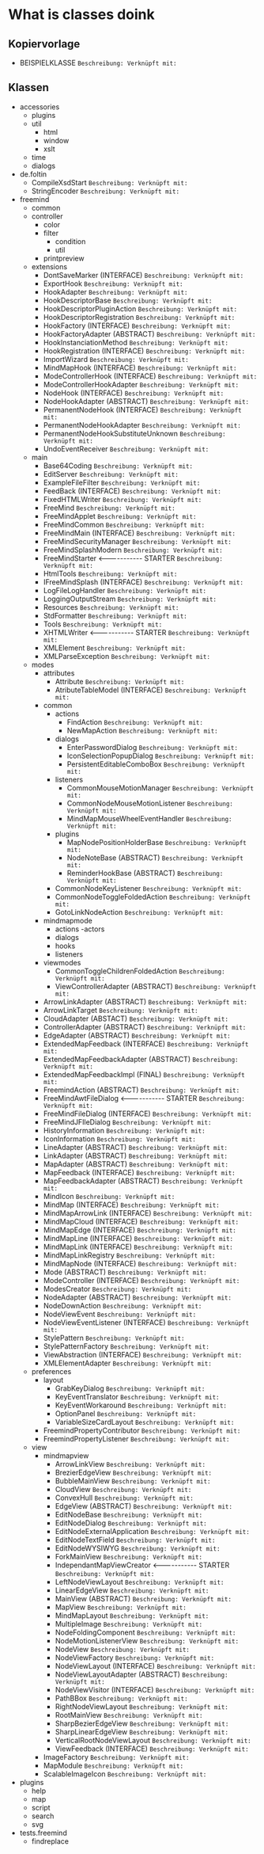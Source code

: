 # What is classes doink
## Kopiervorlage 
- BEISPIELKLASSE
            ```
            Beschreibung:
            Verknüpft mit:
            ```

## Klassen
- accessories
    - plugins
    - util
        - html
        - window
        - xslt    
    - time
    - dialogs
- de.foltin
    - CompileXsdStart
                ```
                Beschreibung:
                Verknüpft mit:
                ```
    - StringEncoder
                ```
                Beschreibung:
                Verknüpft mit:
                ```
- freemind
    - common
    - controller
        - color
        - filter
            - condition
            - util
        - printpreview
    - extensions
        - DontSaveMarker (INTERFACE)
                    ```
                    Beschreibung:
                    Verknüpft mit:
                    ```
        - ExportHook
                    ```
                    Beschreibung:
                    Verknüpft mit:
                    ```
        - HookAdapter
                    ```
                    Beschreibung:
                    Verknüpft mit:
                    ```
        - HookDescriptorBase
                    ```
                    Beschreibung:
                    Verknüpft mit:
                    ```
        - HookDescriptorPluginAction
                    ```
                    Beschreibung:
                    Verknüpft mit:
                    ```
        - HookDescriptorRegistration
                    ```
                    Beschreibung:
                    Verknüpft mit:
                    ```
        - HookFactory (INTERFACE)
                    ```
                    Beschreibung:
                    Verknüpft mit:
                    ```
        - HookFactoryAdapter (ABSTRACT)
                    ```
                    Beschreibung:
                    Verknüpft mit:
                    ```
        - HookInstanciationMethod
                    ```
                    Beschreibung:
                    Verknüpft mit:
                    ```
        - HookRegistration (INTERFACE)
                    ```
                    Beschreibung:
                    Verknüpft mit:
                    ```
        - ImportWizard
                    ```
                    Beschreibung:
                    Verknüpft mit:
                    ```
        - MindMapHook (INTERFACE)
                    ```
                    Beschreibung:
                    Verknüpft mit:
                    ```
        - ModeControllerHook (INTERFACE)
                    ```
                    Beschreibung:
                    Verknüpft mit:
                    ```
        - ModeControllerHookAdapter
                    ```
                    Beschreibung:
                    Verknüpft mit:
                    ```
        - NodeHook (INTERFACE)
                    ```
                    Beschreibung:
                    Verknüpft mit:
                    ```
        - NodeHookAdapter (ABSTRACT)
                    ```
                    Beschreibung:
                    Verknüpft mit:
                    ```
        - PermanentNodeHook (INTERFACE)
                    ```
                    Beschreibung:
                    Verknüpft mit:
                    ```
        - PermanentNodeHookAdapter
                    ```
                    Beschreibung:
                    Verknüpft mit:
                    ```
        - PermanentNodeHookSubstituteUnknown
                    ```
                    Beschreibung:
                    Verknüpft mit:
                    ```
        - UndoEventReceiver
                    ```
                    Beschreibung:
                    Verknüpft mit:
                    ```
    - main
        - Base64Coding
                    ```
                    Beschreibung:
                    Verknüpft mit:
                    ```  
        - EditServer
                    ```
                    Beschreibung:
                    Verknüpft mit:
                    ```  
        - ExampleFileFilter
                    ```
                    Beschreibung:
                    Verknüpft mit:
                    ```  
        - FeedBack (INTERFACE)
                    ```
                    Beschreibung:
                    Verknüpft mit:
                    ```  
        - FixedHTMLWriter
                    ```
                    Beschreibung:
                    Verknüpft mit:
                    ```  
        - FreeMind
                    ```
                    Beschreibung:
                    Verknüpft mit:
                    ```  
        - FreeMindApplet
                    ```
                    Beschreibung:
                    Verknüpft mit:
                    ```  
        - FreeMindCommon
                    ```
                    Beschreibung:
                    Verknüpft mit:
                    ```  
        - FreeMindMain (INTERFACE)
                    ```
                    Beschreibung:
                    Verknüpft mit:
                    ```  
        - FreeMindSecurityManager
                    ```
                    Beschreibung:
                    Verknüpft mit:
                    ```  
        - FreeMindSplashModern
                    ```
                    Beschreibung:
                    Verknüpft mit:
                    ```  
        - FreeMindStarter <----------- STARTER
                    ```
                    Beschreibung:
                    Verknüpft mit:
                    ```  
        - HtmlTools
                    ```
                    Beschreibung:
                    Verknüpft mit:
                    ```  
        - IFreeMindSplash (INTERFACE)
                    ```
                    Beschreibung:
                    Verknüpft mit:
                    ```  
        - LogFileLogHandler
                    ```
                    Beschreibung:
                    Verknüpft mit:
                    ```  
        - LoggingOutputStream
                    ```
                    Beschreibung:
                    Verknüpft mit:
                    ```  
        - Resources
                    ```
                    Beschreibung:
                    Verknüpft mit:
                    ```  
        - StdFormatter
                    ```
                    Beschreibung:
                    Verknüpft mit:
                    ```  
        - Tools
                    ```
                    Beschreibung:
                    Verknüpft mit:
                    ```  
        - XHTMLWriter <----------- STARTER
                    ```
                    Beschreibung:
                    Verknüpft mit:
                    ```  
        - XMLElement
                    ```
                    Beschreibung:
                    Verknüpft mit:
                    ```  
        - XMLParseException
                    ```
                    Beschreibung:
                    Verknüpft mit:
                    ```                                                     
    - modes
        - attributes
            - Attribute
                        ```
                        Beschreibung:
                        Verknüpft mit:
                        ```
            - AtributeTableModel (INTERFACE)
                        ```
                        Beschreibung:
                        Verknüpft mit:
                        ```
        - common
            - actions
                - FindAction
                            ```
                            Beschreibung:
                            Verknüpft mit:
                            ```
                - NewMapAction
                            ```
                            Beschreibung:
                            Verknüpft mit:
                            ```
            - dialogs
                - EnterPasswordDialog
                            ```
                            Beschreibung:
                            Verknüpft mit:
                            ```
                - IconSelectionPopupDialog
                            ```
                            Beschreibung:
                            Verknüpft mit:
                            ```
                - PersistentEditableComboBox
                            ```
                            Beschreibung:
                            Verknüpft mit:
                            ```
            - listeners
                - CommonMouseMotionManager
                            ```
                            Beschreibung:
                            Verknüpft mit:
                            ```
                - CommonNodeMouseMotionListener
                            ```
                            Beschreibung:
                            Verknüpft mit:
                            ```
                - MindMapMouseWheelEventHandler
                            ```
                            Beschreibung:
                            Verknüpft mit:
                            ```
            - plugins
                - MapNodePositionHolderBase
                            ```
                            Beschreibung:
                            Verknüpft mit:
                            ```
                - NodeNoteBase (ABSTRACT)
                            ```
                            Beschreibung:
                            Verknüpft mit:
                            ```
                - ReminderHookBase (ABSTRACT)
                            ```
                            Beschreibung:
                            Verknüpft mit:
                            ```
            - CommonNodeKeyListener
                        ```
                        Beschreibung:
                        Verknüpft mit:
                        ```
            - CommonNodeToggleFoldedAction
                        ```
                        Beschreibung:
                        Verknüpft mit:
                        ```
            - GotoLinkNodeAction
                        ```
                        Beschreibung:
                        Verknüpft mit:
                        ```
        - mindmapmode
            - actions
                -actors
            - dialogs
            - hooks
            - listeners
        - viewmodes
            - CommonToggleChildrenFoldedAction
                        ```
                        Beschreibung:
                        Verknüpft mit:
                        ```
            - ViewControllerAdapter (ABSTRACT)
                        ```
                        Beschreibung:
                        Verknüpft mit:
                        ```
        - ArrowLinkAdapter (ABSTRACT)
                    ```
                    Beschreibung:
                    Verknüpft mit:
                    ```
        - ArrowLinkTarget
                    ```
                    Beschreibung:
                    Verknüpft mit:
                    ```
        - CloudAdapter (ABSTACT)
                    ```
                    Beschreibung:
                    Verknüpft mit:
                    ```
        - ControllerAdapter (ABSTRACT)
                    ```
                    Beschreibung:
                    Verknüpft mit:
                    ```
        - EdgeAdapter (ABSTRACT)
                    ```
                    Beschreibung:
                    Verknüpft mit:
                    ```
        - ExtendedMapFeedback (INTERFACE)
                    ```
                    Beschreibung:
                    Verknüpft mit:
                    ```
        - ExtendedMapFeedbackAdapter (ABSTRACT)
                    ```
                    Beschreibung:
                    Verknüpft mit:
                    ```
        - ExtendedMapFeedbackImpl (FINAL)
                    ```
                    Beschreibung:
                    Verknüpft mit:
                    ```
        - FreemindAction (ABSTRACT)
                    ```
                    Beschreibung:
                    Verknüpft mit:
                    ```
        - FreeMindAwtFileDialog <----------- STARTER
                    ```
                    Beschreibung:
                    Verknüpft mit:
                    ```
        - FreeMindFileDialog (INTERFACE)
                    ```
                    Beschreibung:
                    Verknüpft mit:
                    ```
        - FreeMindJFIleDialog
                    ```
                    Beschreibung:
                    Verknüpft mit:
                    ```
        - HistoryInformation
                    ```
                    Beschreibung:
                    Verknüpft mit:
                    ```
        - IconInformation
                    ```
                    Beschreibung:
                    Verknüpft mit:
                    ```
        - LineAdapter (ABSTRACT)
                    ```
                    Beschreibung:
                    Verknüpft mit:
                    ```
        - LinkAdapter (ABSTRACT)
                    ```
                    Beschreibung:
                    Verknüpft mit:
                    ```
        - MapAdapter (ABSTRACT)
                    ```
                    Beschreibung:
                    Verknüpft mit:
                    ```
        - MapFeedback (INTERFACE)
                    ```
                    Beschreibung:
                    Verknüpft mit:
                    ```
        - MapFeedbackAdapter (ABSTRACT)
                    ```
                    Beschreibung:
                    Verknüpft mit:
                    ```
        - MindIcon
                    ```
                    Beschreibung:
                    Verknüpft mit:
                    ```
        - MindMap (INTERFACE)
                    ```
                    Beschreibung:
                    Verknüpft mit:
                    ```
        - MindMapArrowLink (INTERFACE)
                    ```
                    Beschreibung:
                    Verknüpft mit:
                    ```
        - MindMapCloud (INTERFACE)
                    ```
                    Beschreibung:
                    Verknüpft mit:
                    ```
        - MindMapEdge (INTERFACE)
                    ```
                    Beschreibung:
                    Verknüpft mit:
                    ```
        - MindMapLine (INTERFACE)
                    ```
                    Beschreibung:
                    Verknüpft mit:
                    ```
        - MindMapLink (INTERFACE)
                    ```
                    Beschreibung:
                    Verknüpft mit:
                    ```
        - MindMapLinkRegistry
                    ```
                    Beschreibung:
                    Verknüpft mit:
                    ```
        - MindMapNode (INTERFACE)
                    ```
                    Beschreibung:
                    Verknüpft mit:
                    ```
        - Mode (ABSTRACT)
                    ```
                    Beschreibung:
                    Verknüpft mit:
                    ```
        - ModeController (INTERFACE)
                    ```
                    Beschreibung:
                    Verknüpft mit:
                    ```
        - ModesCreator
                    ```
                    Beschreibung:
                    Verknüpft mit:
                    ```
        - NodeAdapter (ABSTRACT)
                    ```
                    Beschreibung:
                    Verknüpft mit:
                    ```
        - NodeDownAction
                    ```
                    Beschreibung:
                    Verknüpft mit:
                    ```
        - NodeViewEvent
                    ```
                    Beschreibung:
                    Verknüpft mit:
                    ```
        - NodeViewEventListener (INTERFACE)
                    ```
                    Beschreibung:
                    Verknüpft mit:
                    ```
        - StylePattern
                    ```
                    Beschreibung:
                    Verknüpft mit:
                    ```
        - StylePatternFactory
                    ```
                    Beschreibung:
                    Verknüpft mit:
                    ```
        - ViewAbstraction (INTERFACE)
                    ```
                    Beschreibung:
                    Verknüpft mit:
                    ```
        - XMLElementAdapter
                    ```
                    Beschreibung:
                    Verknüpft mit:
                    ```
    - preferences
        - layout
            - GrabKeyDialog
                        ```
                        Beschreibung:
                        Verknüpft mit:
                        ```
            - KeyEventTranslator
                        ```
                        Beschreibung:
                        Verknüpft mit:
                        ```
            - KeyEventWorkaround
                        ```
                        Beschreibung:
                        Verknüpft mit:
                        ```
            - OptionPanel
                        ```
                        Beschreibung:
                        Verknüpft mit:
                        ```
            - VariableSizeCardLayout
                        ```
                        Beschreibung:
                        Verknüpft mit:
                        ```
        - FreemindPropertyContributor
                    ```
                    Beschreibung:
                    Verknüpft mit:
                    ```
        - FreemindPropertyListener
                    ```
                    Beschreibung:
                    Verknüpft mit:
                    ```
    - view
        - mindmapview
            - ArrowLinkView
                        ```
                        Beschreibung:
                        Verknüpft mit:
                        ```
            - BrezierEdgeView
                        ```
                        Beschreibung:
                        Verknüpft mit:
                        ```
            - BubbleMainView
                        ```
                        Beschreibung:
                        Verknüpft mit:
                        ```
            - CloudView
                        ```
                        Beschreibung:
                        Verknüpft mit:
                        ```
            - ConvexHull
                        ```
                        Beschreibung:
                        Verknüpft mit:
                        ```
            - EdgeView (ABSTRACT)
                        ```
                        Beschreibung:
                        Verknüpft mit:
                        ```
            - EditNodeBase
                        ```
                        Beschreibung:
                        Verknüpft mit:
                        ```
            - EditNodeDialog
                        ```
                        Beschreibung:
                        Verknüpft mit:
                        ```
            - EditNodeExternalApplication
                        ```
                        Beschreibung:
                        Verknüpft mit:
                        ```
            - EditNodeTextField
                        ```
                        Beschreibung:
                        Verknüpft mit:
                        ```
            - EditNodeWYSIWYG
                        ```
                        Beschreibung:
                        Verknüpft mit:
                        ```
            - ForkMainView
                        ```
                        Beschreibung:
                        Verknüpft mit:
                        ```
            - IndependantMapViewCreator <----------- STARTER
                        ```
                        Beschreibung:
                        Verknüpft mit:
                        ```
            - LeftNodeViewLayout
                        ```
                        Beschreibung:
                        Verknüpft mit:
                        ```
            - LinearEdgeView
                        ```
                        Beschreibung:
                        Verknüpft mit:
                        ```
            - MainView (ABSTRACT)
                        ```
                        Beschreibung:
                        Verknüpft mit:
                        ```
            - MapView
                        ```
                        Beschreibung:
                        Verknüpft mit:
                        ```
            - MindMapLayout
                        ```
                        Beschreibung:
                        Verknüpft mit:
                        ```
            - MultipleImage
                        ```
                        Beschreibung:
                        Verknüpft mit:
                        ```
            - NodeFoldingComponent
                        ```
                        Beschreibung:
                        Verknüpft mit:
                        ```
            - NodeMotionListenerView
                        ```
                        Beschreibung:
                        Verknüpft mit:
                        ```
            - NodeView
                        ```
                        Beschreibung:
                        Verknüpft mit:
                        ```
            - NodeViewFactory
                        ```
                        Beschreibung:
                        Verknüpft mit:
                        ```
            - NodeViewLayout (INTERFACE)
                        ```
                        Beschreibung:
                        Verknüpft mit:
                        ```
            - NodeViewLayoutAdapter (ABSTRACT)
                        ```
                        Beschreibung:
                        Verknüpft mit:
                        ```
            - NodeViewVisitor (INTERFACE)
                        ```
                        Beschreibung:
                        Verknüpft mit:
                        ```
            - PathBBox
                        ```
                        Beschreibung:
                        Verknüpft mit:
                        ```
            - RightNodeViewLayout
                        ```
                        Beschreibung:
                        Verknüpft mit:
                        ```
            - RootMainView
                        ```
                        Beschreibung:
                        Verknüpft mit:
                        ```
            - SharpBezierEdgeView
                        ```
                        Beschreibung:
                        Verknüpft mit:
                        ```
            - SharpLinearEdgeView
                        ```
                        Beschreibung:
                        Verknüpft mit:
                        ```
            - VerticalRootNodeViewLayout
                        ```
                        Beschreibung:
                        Verknüpft mit:
                        ```
            - ViewFeedback (INTERFACE)
                        ```
                        Beschreibung:
                        Verknüpft mit:
                        ```
        - ImageFactory
                    ```
                    Beschreibung:
                    Verknüpft mit:
                    ```
        - MapModule
                    ```
                    Beschreibung:
                    Verknüpft mit:
                    ```
        - ScalableImageIcon
                    ```
                    Beschreibung:
                    Verknüpft mit:
                    ```
- plugins
    - help
    - map
    - script
    - search
    - svg
- tests.freemind
    - findreplace    